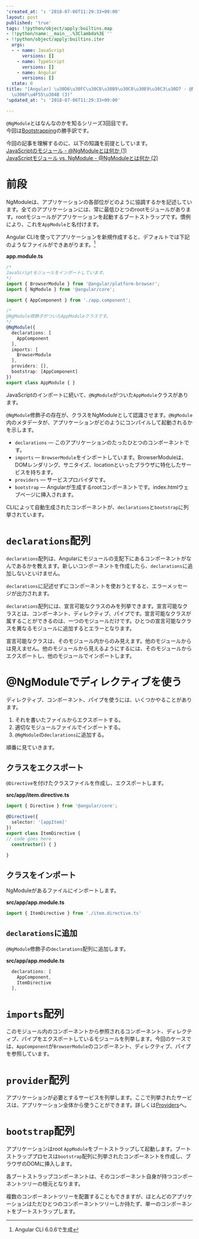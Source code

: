 ```yaml
---
'created_at: ': '2018-07-06T11:29:33+09:00'
layout: post
published: 'true'
tags: !!python/object/apply:builtins.map
- !!python/name:__main__.%3Clambda%3E ''
- !!python/object/apply:builtins.iter
  args:
  - - name: JavaScript
      versions: []
    - name: TypeScript
      versions: []
    - name: Angular
      versions: []
  state: 0
title: "[Angular] \u30D6\u30FC\u30C8\u30B9\u30C8\u30E9\u30C3\u30D7 - @NgModule\u3068\
  \u306F\u4F55\u304B (3)"
'updated_at: ': '2018-07-06T11:29:33+09:00'

---
```

`@NgModule`とはなんなのかを知るシリーズ3回目です。  
今回は[Bootstrapping](https://angular.io/guide/bootstrapping)の勝手訳です。  
  
今回の記事を理解するのに、以下の知識を前提としています。  
[JavaScriptのモジュール - @NgModuleとは何か (1)](2018-07-05-AngularJavaScript-NgModule1.md)  
[JavaScriptモジュール vs. NgModule - @NgModuleとは何か (2)](2018-07-05-AngularJavaScriptvsNgModule-NgModule2.md)  
  
  
# 前段  
  
NgModuleは、アプリケーションの各部位がどのように協調するかを記述しています。全てのアプリケーションには、常に最低ひとつのrootモジュールがあります。rootモジュールがアプリケーションを起動するブートストラップです。慣例により、これを`AppModule`と名付けます。  
  
Angular CLIを使ってアプリケーションを新規作成すると、デフォルトでは下記のようなファイルができあがります。[^1]  
  
[^1]: Angular CLI 6.0.6で生成  
  
**app.module.ts**  
```ts:app.module.ts
/*
JavaScriptモジュールをインポートしています。
*/
import { BrowserModule } from '@angular/platform-browser';
import { NgModule } from '@angular/core';

import { AppComponent } from './app.component';

/*
@NgModule修飾子がついたAppModuleクラスです。
*/
@NgModule({
  declarations: [
    AppComponent
  ],
  imports: [
    BrowserModule
  ],
  providers: [],
  bootstrap: [AppComponent]
})
export class AppModule { }
```  
  
JavaScriptのインポートに続いて、`@NgModule`がついた`AppModule`クラスがあります。  
  
`@NgModule`修飾子の存在が、クラスをNgModuleとして認識させます。`@NgModule`内のメタデータが、アプリケーションがどのようにコンパイルして起動されるかを示します。  
  
* `declarations` — このアプリケーションのたったひとつのコンポーネントです。  
* `imports` — `BrowserModule`をインポートしています。BrowserModuleは、DOMレンダリング、サニタイズ、locationといったブラウザに特化したサービスを持ちます。  
* `providers` — サービスプロバイダです。  
* `bootstrap` — Angularが生成するrootコンポーネントです。index.htmlウェブページに挿入されます。  
  
CLIによって自動生成されたコンポーネントが、`declarations`と`bootstrap`に列挙されています。  
  
# `declarations`配列  
  
`declarations`配列は、Angularにモジュールの支配下にあるコンポーネントがなんであるかを教えます。新しいコンポーネントを作成したら、`declarations`に追加しないといけません。  
  
`declarations`に記述せずにコンポーネントを使おうとすると、エラーメッセージが出力されます。  
  
`declarations`配列には、宣言可能なクラスのみを列挙できます。宣言可能なクラスとは、コンポーネント、ディレクティブ、パイプです。宣言可能なクラスが属することができるのは、一つのモジュールだけです。ひとつの宣言可能なクラスを異なるモジュールに追加するとエラーとなります。  
  
宣言可能なクラスは、そのモジュール内からのみ見えます。他のモジュールからは見えません。他のモジュールから見えるようにするには、そのモジュールからエクスポートし、他のモジュールでインポートします。  
  
# @NgModuleでディレクティブを使う  
  
ディレクティブ、コンポーネント、パイプを使うには、いくつかやることがあります。  
  
1. それを書いたファイルからエクスポートする。  
2. 適切なモジュールファイルでインポートする。  
3. `@NgModule`の`declarations`に追加する。  
  
順番に見ていきます。  
  
## クラスをエクスポート  
  
`@Directive`を付けたクラスファイルを作成し、エクスポートします。  
  
**src/app/item.directive.ts**  
```ts:src/app/item.directive.ts
import { Directive } from '@angular/core';

@Directive({
  selector: '[appItem]'
})
export class ItemDirective {
// code goes here
  constructor() { }

}
```  
  
## クラスをインポート  
  
NgModuleがあるファイルにインポートします。  
  
**src/app/app.module.ts**  
```ts:src/app/app.module.ts
import { ItemDirective } from './item.directive.ts'
```  
  
## `declarations`に追加  
  
`@NgModule`修飾子の`declarations`配列に追加します。  
  
**src/app/app.module.ts**  
```ts:src/app/app.module.ts
  declarations: [
    AppComponent,
    ItemDirective
  ],
```  
  
# `imports`配列  
  
このモジュール内のコンポーネントから参照されるコンポーネント、ディレクティブ、パイプをエクスポートしているモジュールを列挙します。今回のケースでは、`AppComponent`が`BrowserModule`のコンポーネント、ディレクティブ、パイプを参照しています。  
  
  
# `provider`配列  
  
アプリケーションが必要とするサービスを列挙します。ここで列挙されたサービスは、アプリケーション全体から使うことができます。詳しくは[Providers](https://angular.io/guide/providers)へ。  
  
  
# `bootstrap`配列  
  
アプリケーションはroot `AppModule`をブートストラップして起動します。ブートストラッププロセスは`bootstrap`配列に列挙されたコンポーネントを作成し、ブラウザのDOMに挿入します。  
  
各ブートストラップコンポーネントは、そのコンポーネント自身が持つコンポーネントツリーの根元となります。  
  
複数のコンポーネントツリーを配置することもできますが、ほとんどのアプリケーションはただひとつのコンポーネントツリーしか持たず、単一のコンポーネントをブートストラップします。  
  
  
  
  
